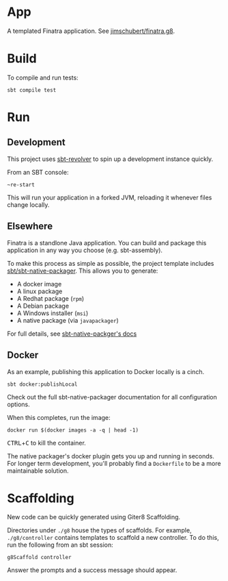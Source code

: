 # App

A templated Finatra application. See [jimschubert/finatra.g8](https://github.com/jimschubert/finatra.g8).

# Build

To compile and run tests:

```
sbt compile test
```

# Run

## Development

This project uses [sbt-revolver](https://github.com/spray/sbt-revolver) to spin up a development instance quickly.

From an SBT console:

```
~re-start
```

This will run your application in a forked JVM, reloading it whenever files change locally.

## Elsewhere

Finatra is a standlone Java application. You can build and package this application in any way you choose (e.g. sbt-assembly).

To make this process as simple as possible, the project template includes [sbt/sbt-native-packager](https://github.com/sbt/sbt-native-packager). This allows you to generate:

* A docker image
* A linux package
* A Redhat package (`rpm`)
* A Debian package
* A Windows installer (`msi`)
* A native package (via `javapackager`)

For full details, see [sbt-native-packger's docs](http://www.scala-sbt.org/sbt-native-packager/formats/index.html)

## Docker

As an example, publishing this application to Docker locally is a cinch.

```
sbt docker:publishLocal
```

Check out the full sbt-native-packager documentation for all configuration options.

When this completes, run the image:

```
docker run $(docker images -a -q | head -1)
```

<kbd>CTRL</kbd>+<kbd>C</kbd> to kill the container.

The native packager's docker plugin gets you up and running in seconds. For longer term development, you'll probably find a `Dockerfile` to be a more maintainable solution.

# Scaffolding

New code can be quickly generated using Giter8 Scaffolding.

Directories under `./g8` house the types of scaffolds. For example, `./g8/controller` contains templates to scaffold a new controller. To do this, run the following from an sbt session:

```
g8Scaffold controller
```

Answer the prompts and a success message should appear.
